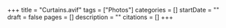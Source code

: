 +++
title = "Curtains.avif"
tags = ["Photos"]
categories = []
startDate = ""
draft = false
pages = []
description = ""
citations = []
+++
